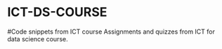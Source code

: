 # ICT-DS-COURSE
#Code snippets from ICT course
Assignments and quizzes from ICT for data science course.
